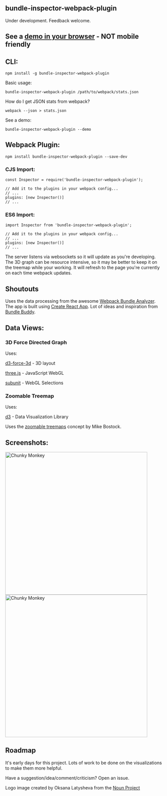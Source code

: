 ## bundle-inspector-webpack-plugin

Under development.  Feedback welcome.

## See a [demo in your browser](https://sghall.github.io/bundle-inspector-webpack-plugin/#/) - NOT mobile friendly

## CLI:

```
npm install -g bundle-inspector-webpack-plugin
```

Basic usage:
```
bundle-inspector-webpack-plugin /path/to/webpack/stats.json
```

How do I get JSON stats from webpack?
```
webpack --json > stats.json
```

See a demo:
```
bundle-inspector-webpack-plugin --demo
```

## Webpack Plugin:

```
npm install bundle-inspector-webpack-plugin --save-dev
```

### CJS Import:

```
const Inspector = require('bundle-inspector-webpack-plugin');

// Add it to the plugins in your webpack config...
// ...
plugins: [new Inspector()]
// ...
```

### ES6 Import:

```
import Inspector from 'bundle-inspector-webpack-plugin';

// Add it to the plugins in your webpack config...
// ...
plugins: [new Inspector()]
// ...
```

The server listens via websockets so it will update as you're developing.
The 3D graph can be resource intensive, so it may be better to keep it on the treemap while your working.
It will refresh to the page you're currently on each time webpack updates.

## Shoutouts

Uses the data processing from the awesome [Webpack Bundle Analyzer](https://github.com/th0r/webpack-bundle-analyzer).
The app is built using [Create React App](https://github.com/facebookincubator/create-react-app).
Lot of ideas and inspiration from [Bundle Buddy](https://github.com/samccone/bundle-buddy).

## Data Views:

### 3D Force Directed Graph

Uses:

[d3-force-3d](https://github.com/vasturiano/d3-force-3d) - 3D layout

[three.js](https://github.com/mrdoob/three.js/) - JavaScript WebGL

[subunit](https://github.com/sghall/subunit) - WebGL Selections

### Zoomable Treemap

Uses:

[d3](https://github.com/vasturiano/d3-force-3d) - Data Visualization Library

Uses the [zoomable treemaps](https://bost.ocks.org/mike/treemap/) concept by Mike Bostock.

## Screenshots:

<a href="https://github.com/sghall/bundle-inspector-webpack-plugin">
	<img src="https://user-images.githubusercontent.com/4615775/28555665-2659bcfe-70b6-11e7-8844-d8f3e4a9381a.png" alt="Chunky Monkey" style="width:450px;"/>
</a>

<a href="https://github.com/sghall/bundle-inspector-webpack-plugin">
	<img src="https://user-images.githubusercontent.com/4615775/28555672-3187cbe8-70b6-11e7-97b4-2dd688aa8b72.png" alt="Chunky Monkey" style="width:450px;"/>
</a>


## Roadmap

It's early days for this project.  Lots of work to be done on the visualizations to make them more helpful.

Have a suggestion/idea/comment/criticism?  Open an issue.


Logo image created by Oksana Latysheva from the [Noun Project](https://thenounproject.com/)
